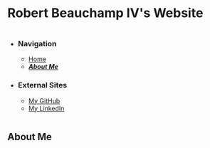 # Robert Beauchamp IV's Website
```markdown
```
- ### **Navigation**
  - [Home](index.md) 
  - [_**About Me**_](about.md) 
  
- ### **External Sites**
  - [My GitHub](https://github.com/RobertBeauchampIV) 
  - [My LinkedIn](https://www.linkedin.com/in/robertbeauchamp/)
  
```markdown
```

## About Me

```markdown
```
